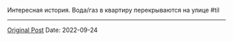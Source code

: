 Интересная история.  Вода/газ в квартиру перекрываются на улице #til

---
[Original Post](https://t.me/lev2tarragona/231)
Date: 2022-09-24
